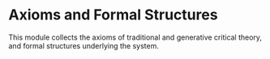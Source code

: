 # Axioms and Formal Structures

This module collects the axioms of traditional and generative critical theory, and formal structures underlying the system.
